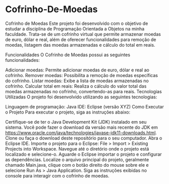 # Cofrinho-De-Moedas
Cofrinho de Moedas
Este projeto foi desenvolvido com o objetivo de estudar a disciplina de Programação Orientada a Objetos na minha faculdade. Trata-se de um cofrinho virtual que permite armazenar moedas de euro, dólar e real, além de oferecer funcionalidades para remoção de moedas, listagem das moedas armazenadas e cálculo do total em reais.

Funcionalidades
O Cofrinho de Moedas possui as seguintes funcionalidades:

Adicionar moedas: Permite adicionar moedas de euro, dólar e real ao cofrinho.
Remover moedas: Possibilita a remoção de moedas específicas do cofrinho.
Listar moedas: Exibe a lista de moedas armazenadas no cofrinho.
Calcular total em reais: Realiza o cálculo do valor total das moedas armazenadas no cofrinho, convertendo-as para reais.
Tecnologias Utilizadas
O projeto foi desenvolvido utilizando as seguintes tecnologias:

Linguagem de programação: Java
IDE: Eclipse (versão XYZ)
Como Executar o Projeto
Para executar o projeto, siga as instruções abaixo:

Certifique-se de ter o Java Development Kit (JDK) instalado em seu sistema. Você pode fazer o download da versão mais recente do JDK em https://www.oracle.com/java/technologies/javase-jdk11-downloads.html.
Clone ou faça o download deste repositório para o seu computador.
Abra o Eclipse IDE.
Importe o projeto para o Eclipse: File > Import > Existing Projects into Workspace.
Navegue até o diretório onde o projeto está localizado e selecione-o.
Aguarde o Eclipse importar o projeto e configurar as dependências.
Localize o arquivo principal do projeto, geralmente chamado Main.java, clique com o botão direito do mouse sobre ele e selecione Run As > Java Application.
Siga as instruções exibidas no console para interagir com o cofrinho de moedas.
